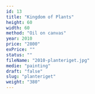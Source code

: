 ```yaml
---
id: 13
title: "Kingdom of Plants"
height: 60
width: 60
method: "Oil on canvas"
year: 2010
price: "2800"
exPrice: ""
status: ""
fileName: "2010-planteriget.jpg"
medie: "painting"
draft: "false"
slug: "planteriget"
weight: "380"
---
```

